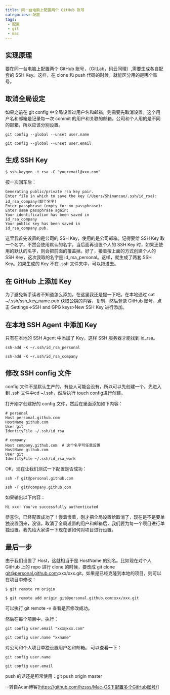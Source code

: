 ```yaml
---
title: 同一台电脑上配置两个 GitHub 账号
categories: 配置
tags:
 - 配置
 - git
 - mac
---
```


## 实现原理
要在同一台电脑上配置两个 GitHub 账号，（GitLab，码云同理）,需要生成各自配套的 SSH Key。这样，在 clone 和 push 代码的时候，就能区分用的是哪个账号。

## 取消全局设定
如果之前在 git config 中全局设置过用户名和邮箱，则需要先取消设置。这个用户名和邮箱是记录每一次 commit 的用户和关联的邮箱。公司和个人用的是不同的邮箱，所以应该分别设置。

```
git config --global --unset user.name

git config --global --unset user.email
```

## 生成 SSH Key

```
$ ssh-keygen -t rsa -C "youremail@xxx.com"
```

按一次回车后：

```
Generating public/private rsa key pair.
Enter file in which to save the key (/Users/Shinancao/.ssh/id_rsa): id_rsa_company(取个名字)
Enter passphrase (empty for no passphrase): 
Enter same passphrase again: 
Your identification has been saved in 
id_rsa_company
Your public key has been saved in 
id_rsa_company.pub.
```

这里我首先设置的是公司的 SSH Key，使用的是公司邮箱。记得要给 SSH Key 取一个名字，不然会使用默认的名字，当后面再设置个人的 SSH Key 时，如果还使用的默认的名字，则会把前面的覆盖掉。好了，接着按上面的方式创建个人的 SSH Key，这次我取的名字是 id_rsa_personal。这样，就生成了两套 SSH Key。如果生成的 Key 不在 .ssh 文件夹中，可以拖进去。

## 在 GitHub 上添加 Key
为了避免新手读者不知道怎么添加，在这里我还是提一下吧。在本地通过 cat ~/.ssh/ssh_key_name.pub 获取公钥的内容，复制，然后登录 GitHub 账号，点击 Settings->SSH and GPG keys>New SSH Key 进行添加。

## 在本地 SSH Agent 中添加 Key
只有在本地的 SSH Agent 中添加了 Key，这样 SSH 服务器才能找到 id_rsa。
```
ssh-add -K ~/.ssh/id_rsa_personal

ssh-add -K ~/.ssh/id_rsa_company
```
## 修改 SSH config 文件
config 文件不是默认生产的，有些人可能会没有，所以可以先创建一个。先进入到 .ssh 文件中cd ~/.ssh，然后执行 touch config进行创建。

打开刚才创建好的 config 文件，然后在里面添加如下内容：
```
# personal
Host personal.github.com
HostName github.com
User git
IdentityFile ~/.ssh/id_rsa

# company
Host company.github.com  # 这个名字可任意设置
HostName github.com
User git
IdentityFile ~/.ssh/id_rsa_work
```

OK，现在让我们测试一下配置是否成功：
```
ssh -T git@personal.github.com

ssh -T git@company.github.com
```
如果输出以下内容：
```
Hi xxx! You've successfully authenticated
```
恭喜你，已经配置成功了！慢着慢着，刚才把全局设置给取消了，现在是不是要单独设置回来，没错，取消了全局设置的用户和邮箱后，我们要为每一个项目进行单独设置。我先给大家讲一下现在该如何对项目进行设置。

## 最后一步
由于我们设置了 Host，这就相当于是 HostName 的别名。比如现在对个人 GitHub 上的 repo 进行 clone 的时候，要改成 git clone git@personal.github.com:xxx/xxx.git。如果是已经克隆到本地的项目，则可以在项目中修改：
```
$ git remote rm origin

$ git remote add origin git@personal.github.com:xxx/xxx.git
```
可以执行 git remote -v 查看是否修改成功。

然后在每个项目中，执行：
```
git config user.email "xxx@xxx.com"

git config user.name "xxname"
```
对公司和个人项目单独设置用户名和邮箱。
可以查看一下：
```
git config user.name

git config user.email
```
push 的话还是照常使用：git push origin master

···转自Acan博客[https://github.com/hzsss/Mac-OS下配置多个GitHub账号/]